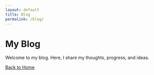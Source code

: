 ```yaml
---
layout: default
title: Blog
permalink: /blog/
---
```


# My Blog

Welcome to my blog. Here, I share my thoughts, progress, and ideas.

[Back to Home]({{site.url}}{{site.baseurl}}/)


